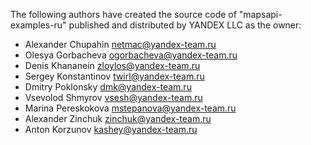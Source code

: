 The following authors have created the source code of "mapsapi-examples-ru" published and distributed by YANDEX LLC as the owner:

  * Alexander Chupahin <netmac@yandex-team.ru>
  * Olesya Gorbacheva <ogorbacheva@yandex-team.ru>
  * Denis Khananein <zloylos@yandex-team.ru>
  * Sergey Konstantinov <twirl@yandex-team.ru>
  * Dmitry Poklonsky <dmk@yandex-team.ru>
  * Vsevolod Shmyrov <vsesh@yandex-team.ru>
  * Marina Pereskokova <mstepanova@yandex-team.ru>
  * Alexander Zinchuk <zinchuk@yandex-team.ru>
  * Anton Korzunov <kashey@yandex-team.ru>

